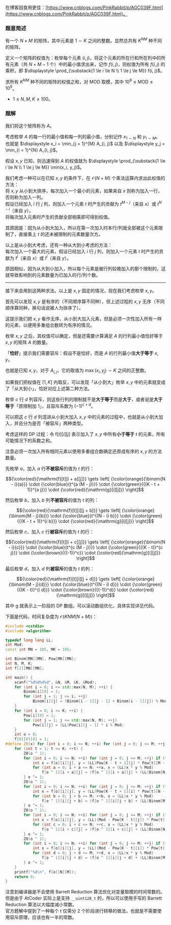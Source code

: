 在博客园食用更佳：[https://www.cnblogs.com/PinkRabbit/p/AGC039F.html](https://www.cnblogs.com/PinkRabbit/p/AGC039F.html)。

### 题意简述

有一个 $N \times M$ 的矩阵，其中元素是 $1 \sim K$ 之间的整数。显然总共有 $K^{N M}$ 种不同的矩阵。

定义一个矩阵的权值为：枚举每个元素 $(i, j)$，将这个元素的所在行和所在列中的所有元素（共 $N + M - 1$ 个）中的最小值求出来，记作 $f(i, j)$，则权值为所有 $f(i, j)$ 的乘积，即 $\displaystyle \prod_{\substack{1 \le i \le N \\ 1 \le j \le M}} f(i, j)$。

求所有 $K^{N M}$ 种不同的矩阵的权值之和，对 $\mathrm{MOD}$ 取模，其中 ${10}^8 \le \mathrm{MOD} \le {10}^9$。

- $1 \le N, M, K \le 100$。

### 题解

我们将这个矩阵称为 $A$。

考虑枚举 $A$ 的每一行的最小值和每一列的最小值，分别记作 $x_{1 \sim N}$ 和 $y_{1 \sim M}$。  
也就是 $\displaystyle x_i = \min_{j = 1}^{M} A_{i, j}$ 以及 $\displaystyle y_j = \min_{i = 1}^{N} A_{i, j}$。

假设 $x, y$ 已知，则迅速得到 $A$ 的权值就为 $\displaystyle \prod_{\substack{1 \le i \le N \\ 1 \le j \le M}} \min(x_i, y_j)$。

我们考虑一种可以在已知 $x, y$ 的条件下，在 $\mathcal O (N + M)$ 个乘法运算内求出此权值的方法：  
将 $x, y$ 从小到大排序，每次加入一个最小的元素，如果来自 $x$ 则称为加入一行，否则称为加入一列。  
假设已经加入 $i$ 行 $j$ 列，则加入一个元素 $t$ 时产生的贡献为 $t^{M - j}$（来自 $x$）或 $t^{N - i}$（来自 $y$）。  
将每次加入元素时产生的贡献全部相乘即可得到权值。

其原因是：因为从小到大加入，所以在第一次加入时本行/列就全部被这个元素限制了，直接乘上 $t$ 的还未被限制的元素数量次方。

以上是从小到大考虑，还有一种从大到小考虑的方法：  
每次加入一个最大的元素，假设已经加入 $i$ 行 $j$ 列，则加入一个元素 $t$ 时产生的贡献为 $t^j$（来自 $x$）或 $t^i$（来自 $y$）。

原因相似，因为从大到小加入，所以每个元素是被行列较晚加入的那个限制的，这就导致影响到的元素数量为已加入的行/列个数。

---

接下来会用到这两种求法。以上是 $x, y$ 固定的情况，现在我们考虑枚举 $x, y$。

首先可以发现 $x, y$ 是有序的（不同顺序算不同种），但上述过程的 $x, y$ 无序（不同顺序算同种，换句话说被人为排序了）。

这提示我们把 $x, y$ 看作无序，从小到大加入元素，但是必须一次性加入所有一样的元素，以便用多重组合数转为有序的情况。

枚举 $x, y$ 之后，其权值可以确定，但是还需要计算满足 $A$ 的行列最小值恰好等于 $x, y$ 的矩阵 $A$ 的数量。

「**恰好**」提示我们需要容斥：假设不是恰好，而是 $A$ 的行列最小值**大于等于** $x, y$。

也就是已知 $x, y$，对于 $A_{i, j}$，它的取值为 $\max(x_i, y_j) \sim K$ 之间的正整数。

如果我们把权值在 $[1, K]$ 内取反，可以发现「从小到大」枚举 $x, y$ 中的元素就变成了「从大到小」，恰好对应上述第二种方法。

枚举 $c$ 行 $d$ 列容斥，则这些行列的限制就不是**大于等于**而是**大于**，或者说是**大于等于**「原限制加 $1$」，且容斥系数为 ${(-1)}^{c + d}$。

可以把这 $c$ 行 $d$ 列混进从小到大加入 $x, y$ 中的元素的过程中，也就是从小到大加入，并且分为是否「被容斥」两种类型。

考虑这样的 DP 过程：令 $\mathrm{f}[t][i][j]$ 表示加入了 $x, y$ 中所有**小于等于** $t$ 的元素，所有可能情况下的系数之和。

注意必须一次加入所有相同元素以使用多重组合数确定还原成有序的 $x, y$ 的方法数量。

先枚举 $a$，加入 $a$ 行**不被容斥**的值为 $t$ 的行：

$${\color{red}{\mathrm{f}[t][i + a][j]}} \gets \left[ {\color{orange}{\binom{N - i}{a}}} \cdot {\color{blue}{t^{a (M - j)}}} \cdot {\color{green}{{(K - t + 1)}^{a j}}} \cdot {\color{red}{\mathrm{g}[i][j]}} \right]$$

然后枚举 $b$，加入 $b$ 列**不被容斥**的值为 $t$ 的列：

$${\color{red}{\mathrm{f}[t][i][j + b]}} \gets \left[ {\color{orange}{\binom{M - j}{b}}} \cdot {\color{blue}{t^{(N - i) b}}} \cdot {\color{green}{{(K - t + 1)}^{i b}}} \cdot {\color{red}{\mathrm{g}[i][j]}} \right]$$

然后枚举 $c$，加入 $c$ 行**被容斥**的值为 $t$ 的行：

$${\color{red}{\mathrm{f}[t][i + c][j]}} \gets \left[ {\color{orange}{\binom{N - i}{c}}} \cdot {\color{blue}{t^{c (M - j)}}} \cdot {\color{green}{{(K - t)}^{c j}}} \cdot {\color{brown}{{(-1)}^c}} \cdot {\color{red}{\mathrm{g}[i][j]}} \right]$$

最后枚举 $d$，加入 $d$ 列**被容斥**的值为 $t$ 的列：

$${\color{red}{\mathrm{f}[t][i][j + d]}} \gets \left[ {\color{orange}{\binom{M - j}{d}}} \cdot {\color{blue}{t^{(N - i) d}}} \cdot {\color{green}{{(K - t)}^{i d}}} \cdot {\color{brown}{{(-1)}^d}} \cdot {\color{red}{\mathrm{g}[i][j]}} \right]$$

其中 $\mathrm{g}$ 就表示上一阶段的 DP 数组。可以滚动数组优化，具体实现详见代码。

下面是代码，时间复杂度为 $\mathcal O (K N M (N + M))$：

```cpp
#include <cstdio>
#include <algorithm>

typedef long long LL;
int Mod;
const int MN = 105, MK = 105;

int Binom[MN][MN], Pow[MK][MN];
int N, M, K;
int f[2][MN][MN];

int main() {
	scanf("%d%d%d%d", &N, &M, &K, &Mod);
	for (int i = 0; i <= std::max(N, M); ++i) {
		Binom[i][0] = 1;
		for (int j = 1; j <= i; ++j)
			Binom[i][j] = (Binom[i - 1][j - 1] + Binom[i - 1][j]) % Mod;
	}
	for (int i = 0; i <= K; ++i) {
		Pow[i][0] = 1;
		for (int j = 1; j <= std::max(N, M); ++j)
			Pow[i][j] = (LL)Pow[i][j - 1] * i % Mod;
	}
	int o = 0;
	f[0][0][0] = 1;
#define Z0(x) for (int i = 0; i <= N; ++i) for (int j = 0; j <= M; ++j) f[x][i][j] = 0;
	for (int t = 1; t <= K; ++t) {
		Z0(o ^ 1);
		for (int i = 0; i <= N; ++i) for (int j = 0; j <= M; ++j) if (f[o][i][j]) {
			int x = f[o][i][j], y = (LL)Pow[K - t + 1][j] * Pow[t][M - j] % Mod;
			for (int a = 0; i + a <= N; ++a, x = (LL)x * y % Mod)
				f[o ^ 1][i + a][j] = (f[o ^ 1][i + a][j] + (LL)Binom[N - i][a] * x) % Mod;
		} o ^= 1;
		Z0(o ^ 1);
		for (int i = 0; i <= N; ++i) for (int j = 0; j <= M; ++j) if (f[o][i][j]) {
			int x = f[o][i][j], y = (LL)Pow[K - t + 1][i] * Pow[t][N - i] % Mod;
			for (int b = 0; j + b <= M; ++b, x = (LL)x * y % Mod)
				f[o ^ 1][i][j + b] = (f[o ^ 1][i][j + b] + (LL)Binom[M - j][b] * x) % Mod;
		} o ^= 1;
		Z0(o ^ 1);
		for (int i = 0; i <= N; ++i) for (int j = 0; j <= M; ++j) if (f[o][i][j]) {
			int x = f[o][i][j], y = (LL)(Mod - Pow[K - t][j]) * Pow[t][M - j] % Mod;
			for (int c = 0; i + c <= N; ++c, x = (LL)x * y % Mod)
				f[o ^ 1][i + c][j] = (f[o ^ 1][i + c][j] + (LL)Binom[N - i][c] * x) % Mod;
		} o ^= 1;
		Z0(o ^ 1);
		for (int i = 0; i <= N; ++i) for (int j = 0; j <= M; ++j) if (f[o][i][j]) {
			int x = f[o][i][j], y = (LL)(Mod - Pow[K - t][i]) * Pow[t][N - i] % Mod;
			for (int d = 0; j + d <= M; ++d, x = (LL)x * y % Mod)
				f[o ^ 1][i][j + d] = (f[o ^ 1][i][j + d] + (LL)Binom[M - j][d] * x) % Mod;
		} o ^= 1;
	}
	printf("%d\n", f[o][N][M]);
	return 0;
}
```

注意到编译器是不会使用 Barrett Reduction 算法优化对变量取模的时间常数的。  
但是由于 AtCoder 实际上是支持 `__uint128_t` 的，所以可以使用手写的 Barrett Reduction 算法以大幅度减小常数。  
官方题解中提到了一种每个 $t$ 仅需分 $2$ 个阶段进行转移的做法，也就是不需要使用容斥原理，应该也有一半的常数。